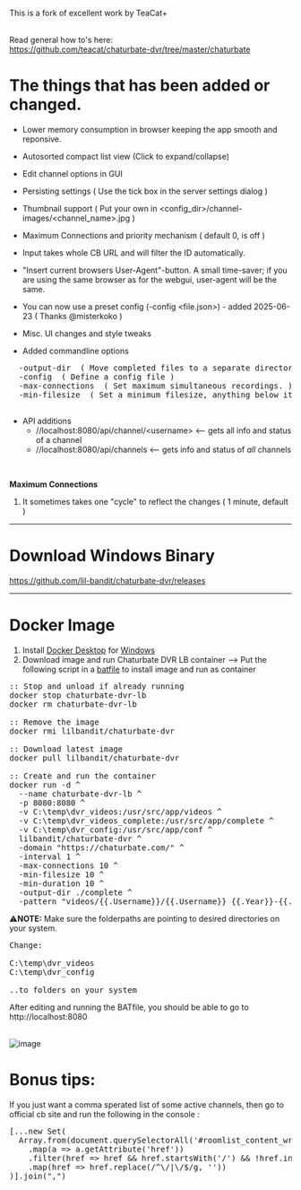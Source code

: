 This is a fork of excellent work by TeaCat+ 

<br>Read general how to's here:
<br>https://github.com/teacat/chaturbate-dvr/tree/master/chaturbate


The things that has been added or changed.
=============================
- Lower memory consumption in browser keeping the app smooth and reponsive. 
- Autosorted compact list view (Click to expand/collapse)
- Edit channel options in GUI
- Persisting settings ( Use the tick box in the server settings dialog )
- Thumbnail support ( Put your own in <config_dir>/channel-images/<channel_name>.jpg )
- Maximum Connections and priority mechanism ( default 0, is off ) 
- Input takes whole CB URL and will filter the ID automatically.
- "Insert current browsers User-Agent"-button. A small time-saver; if you are using the same browser as for the webgui, user-agent will be the same.
- You can now use a preset config (-config <file.json>) - added 2025-06-23 ( Thanks @misterkoko ) 
- Misc. UI changes and style tweaks

- Added commandline options
<pre>
  -output-dir <mb> ( Move completed files to a separate directory)
  -config <file.json> ( Define a config file )
  -max-connections <number> ( Set maximum simultaneous recordings. )
  -min-filesize <mb> ( Set a minimum filesize, anything below it will get deleted )
  </pre>
  

- API additions
  - //localhost:8080/api/channel/\<username\> <-- gets all info and status of a channel
  - //localhost:8080/api/channels  <-- gets info and status of <i>all</i> channels

<br>

<b>Maximum Connections</b> 
 1. It sometimes takes one "cycle" to reflect the changes ( 1 minute, default ) 



---------------------------------------------

Download Windows Binary
=============================
https://github.com/lil-bandit/chaturbate-dvr/releases


---------------------------------------------

Docker Image 
=============================
1. Install <a href="https://www.docker.com/products/docker-desktop/">Docker Desktop</a> for <u>Windows</u>
2. Download image and run Chaturbate DVR LB container --> Put the following script in a <a href="https://github.com/lil-bandit/chaturbate-dvr/releases/tag/docker-helper">batfile</a> to install image and run as container<br> 



<pre>
:: Stop and unload if already running
docker stop chaturbate-dvr-lb
docker rm chaturbate-dvr-lb

:: Remove the image
docker rmi lilbandit/chaturbate-dvr

:: Download latest image
docker pull lilbandit/chaturbate-dvr

:: Create and run the container
docker run -d ^
  --name chaturbate-dvr-lb ^
  -p 8080:8080 ^
  -v C:\temp\dvr_videos:/usr/src/app/videos ^
  -v C:\temp\dvr_videos_complete:/usr/src/app/complete ^
  -v C:\temp\dvr_config:/usr/src/app/conf ^
  lilbandit/chaturbate-dvr ^
  -domain "https://chaturbate.com/" ^
  -interval 1 ^
  -max-connections 10 ^
  -min-filesize 10 ^
  -min-duration 10 ^
  -output-dir ./complete ^
  -pattern "videos/{{.Username}}/{{.Username}}_{{.Year}}-{{.Month}}-{{.Day}}_{{.Hour}}-{{.Minute}}-{{.Second}}{{if .Sequence}}_{{.Sequence}}{{end}}"
</pre>
⚠️<b>NOTE:</b> Make sure the folderpaths are pointing to desired directories on your system.

<pre>
Change:
  
C:\temp\dvr_videos
C:\temp\dvr_config

..to folders on your system
</pre>

After editing and running the BATfile, you should be able to go to http://localhost:8080 
<br>
<br>


![image](https://github.com/user-attachments/assets/84c185cf-3c70-4493-89bb-1ca7fdcce3fc)




Bonus tips:
=============================

If you just want a comma sperated list of some active channels, 
then go to official cb site and run the following in the console :
<pre>
[...new Set(
  Array.from(document.querySelectorAll('#roomlist_content_wrapper a'))
    .map(a => a.getAttribute('href'))
    .filter(href => href && href.startsWith('/') && !href.includes('?'))
    .map(href => href.replace(/^\/|\/$/g, ''))
)].join(",")
</pre>



